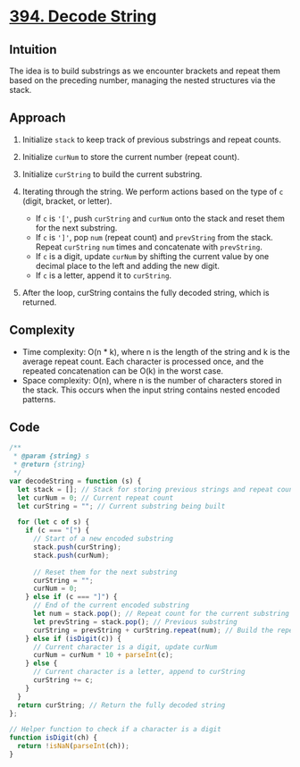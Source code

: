 # [394. Decode String](https://leetcode.com/problems/decode-string/description/)

## Intuition

The idea is to build substrings as we encounter brackets and repeat them based on the preceding number, managing the nested structures via the stack.

## Approach

1. Initialize `stack` to keep track of previous substrings and repeat counts.
2. Initialize `curNum` to store the current number (repeat count).
3. Initialize `curString` to build the current substring.
4. Iterating through the string. We perform actions based on the type of `c` (digit, bracket, or letter).
    - If `c` is `'['`, push `curString` and `curNum` onto the stack and reset them for the next substring.
    - If `c` is `']'`, pop `num` (repeat count) and `prevString` from the stack. Repeat `curString` `num` times and concatenate with `prevString`.
    - If `c` is a digit, update `curNum` by shifting the current value by one decimal place to the left and adding the new digit.
    - If `c` is a letter, append it to `curString`.

5. After the loop, curString contains the fully decoded string, which is returned.

## Complexity

- Time complexity: O(n * k), where n is the length of the string and k is the average repeat count. Each character is processed once, and the repeated concatenation can be O(k) in the worst case.
- Space complexity: O(n), where n is the number of characters stored in the stack. This occurs when the input string contains nested encoded patterns.

## Code

```javascript
/**
 * @param {string} s
 * @return {string}
 */
var decodeString = function (s) {
  let stack = []; // Stack for storing previous strings and repeat counts
  let curNum = 0; // Current repeat count
  let curString = ""; // Current substring being built

  for (let c of s) {
    if (c === "[") {
      // Start of a new encoded substring
      stack.push(curString);
      stack.push(curNum);
      
      // Reset them for the next substring
      curString = "";
      curNum = 0;
    } else if (c === "]") {
      // End of the current encoded substring
      let num = stack.pop(); // Repeat count for the current substring
      let prevString = stack.pop(); // Previous substring
      curString = prevString + curString.repeat(num); // Build the repeated substring
    } else if (isDigit(c)) {
      // Current character is a digit, update curNum
      curNum = curNum * 10 + parseInt(c);
    } else {
      // Current character is a letter, append to curString
      curString += c;
    }
  }
  return curString; // Return the fully decoded string
};

// Helper function to check if a character is a digit
function isDigit(ch) {
  return !isNaN(parseInt(ch));
}
```
